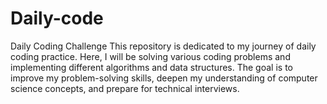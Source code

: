 # Daily-code
Daily Coding Challenge  This repository is dedicated to my journey of daily coding practice. Here, I will be solving various coding problems and implementing different algorithms and data structures. The goal is to improve my problem-solving skills, deepen my understanding of computer science concepts, and prepare for technical interviews.
